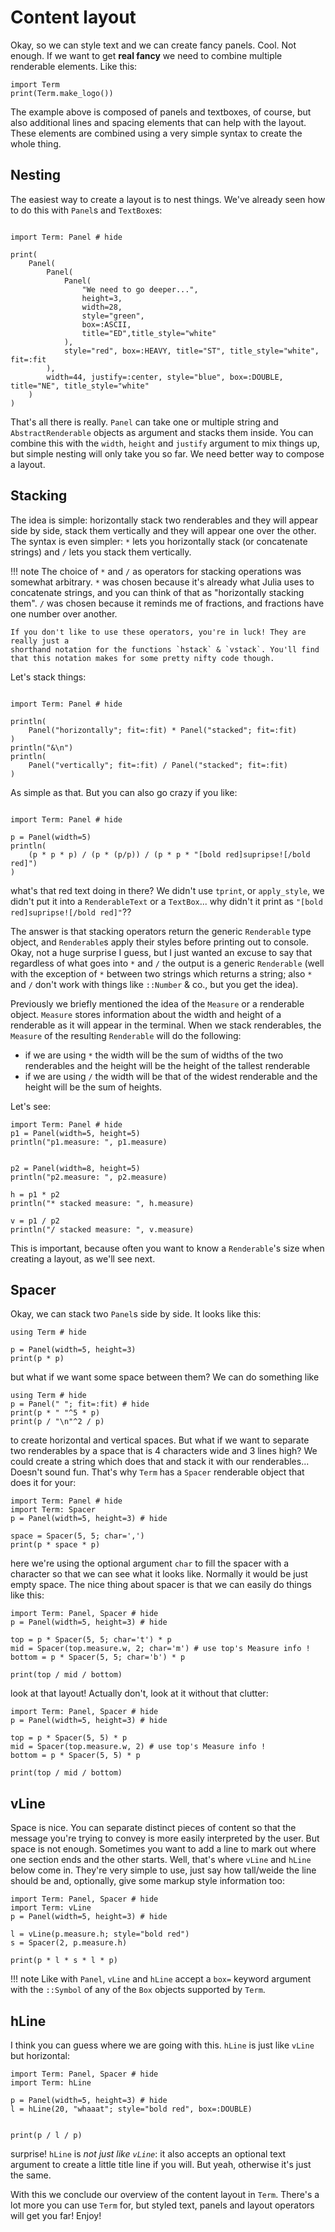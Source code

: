 # Content layout
Okay, so we can style text and we can create fancy panels. Cool. Not enough. If we want to get **real fancy** we need to combine multiple renderable elements. Like this:

```@example
import Term
print(Term.make_logo())
```

The example above is composed of panels and textboxes, of course, but also additional lines and spacing elements that can help with the layout. These elements are combined using a very simple syntax to create the whole thing.

## Nesting
The easiest way to create a layout is to nest things. We've already seen how to do this with `Panel`s and `TextBox`es:
```@example

import Term: Panel # hide

print(
    Panel(
        Panel(
            Panel(
                "We need to go deeper...",
                height=3,
                width=28,
                style="green",
                box=:ASCII,
                title="ED",title_style="white"
            ),
            style="red", box=:HEAVY, title="ST", title_style="white", fit=:fit
        ),
        width=44, justify=:center, style="blue", box=:DOUBLE, title="NE", title_style="white"
    )
)
```

That's all there is really. `Panel` can take one or multiple string and `AbstractRenderable` objects as argument and stacks them inside. You can combine this with the `width`, `height` and `justify` argument to mix things up, but simple nesting will only take you so far. We need better way to compose a layout.

## Stacking
The idea is simple: horizontally stack two renderables and they will appear side by side, stack them vertically and they will appear one over the other. The syntax is even simpler: `*` lets you horizontally stack (or concatenate strings) and `/` lets you stack them vertically.

!!! note
    The choice of `*` and `/` as operators for stacking operations was somewhat arbitrary.
    `*` was chosen because it's already what Julia uses to concatenate strings, and you can think of that as "horizontally stacking them". `/` was chosen because it reminds me of fractions, and fractions have one number over another. 

    If you don't like to use these operators, you're in luck! They are really just a 
    shorthand notation for the functions `hstack` & `vstack`. You'll find that this notation makes for some pretty nifty code though.

Let's stack things:

```@example

import Term: Panel # hide

println(
    Panel("horizontally"; fit=:fit) * Panel("stacked"; fit=:fit)
)
println("&\n")
println(
    Panel("vertically"; fit=:fit) / Panel("stacked"; fit=:fit)
)

```

As simple as that. But you can also go crazy if you like:

```@example

import Term: Panel # hide

p = Panel(width=5)
println(
    (p * p * p) / (p * (p/p)) / (p * p * "[bold red]supripse![/bold red]")
)
```


what's that red text doing in there? We didn't use `tprint`, or `apply_style`, we didn't put it into a `RenderableText` or a `TextBox`... why didn't it print as `"[bold red]supripse![/bold red]"`??

The answer is that stacking operators return the generic `Renderable` type object, and `Renderable`s apply their styles before printing out to console. Okay, not a huge surprise I guess, but I just wanted an excuse to say that regardless of what goes into `*` and `/` the output is a generic `Renderable` (well with the exception of `*` between two strings which returns a string; also `*` and `/` don't work with things like `::Number` & co., but you get the idea).

Previously we briefly mentioned the idea of the `Measure` or a renderable object. `Measure` stores information about the width and height of a renderable as it will appear in the terminal. When we stack renderables, the `Measure` of the resulting `Renderable` will do the following:
- if we are using `*` the width will be the sum of widths of the two renderables and the height will be the height  of the tallest renderable
-  if we are using `/` the width will be that of the widest renderable and the height will be the sum of heights. 

Let's see:
```@example
import Term: Panel # hide
p1 = Panel(width=5, height=5)
println("p1.measure: ", p1.measure)


p2 = Panel(width=8, height=5)
println("p2.measure: ", p2.measure)

h = p1 * p2
println("* stacked measure: ", h.measure)

v = p1 / p2
println("/ stacked measure: ", v.measure)
```

This is important, because often you want to know a `Renderable`'s size when creating a layout, as we'll see next.


## Spacer
Okay, we can stack two `Panel`s side by side. It looks like this:

```@example
using Term # hide

p = Panel(width=5, height=3)
print(p * p)
```

but what if we want some space between them? We can do something like
```@example
using Term # hide
p = Panel(" "; fit=:fit) # hide
print(p * " "^5 * p)
print(p / "\n"^2 / p)
```
to create horizontal and vertical spaces. But what if we want to separate two renderables by a space that is 4 characters wide and 3 lines high? We could create a string which does that and stack it with our renderables...
Doesn't sound fun. That's why `Term` has a `Spacer` renderable object that does it for your:
```@example
import Term: Panel # hide
import Term: Spacer
p = Panel(width=5, height=3) # hide

space = Spacer(5, 5; char=',')
print(p * space * p)
```

here we're using the optional argument `char` to fill the spacer with a character so that we can see what it looks like. Normally it would be just empty space. The nice thing about spacer is that we can easily do things like this:
```@example
import Term: Panel, Spacer # hide
p = Panel(width=5, height=3) # hide

top = p * Spacer(5, 5; char='t') * p
mid = Spacer(top.measure.w, 2; char='m') # use top's Measure info !
bottom = p * Spacer(5, 5; char='b') * p

print(top / mid / bottom)
```

look at that layout! Actually don't, look at it without that clutter:
```@example
import Term: Panel, Spacer # hide
p = Panel(width=5, height=3) # hide

top = p * Spacer(5, 5) * p
mid = Spacer(top.measure.w, 2) # use top's Measure info !
bottom = p * Spacer(5, 5) * p

print(top / mid / bottom)
```

## vLine
Space is nice. You can separate distinct pieces of content so that the message you're trying to convey is more easily interpreted by the user. But space is not enough. Sometimes you want to add a line to mark out where one section ends and the other starts.
Well, that's where `vLine` and `hLine` below come in. They're very simple to use, just say how tall/weide the line should be and, optionally, give some markup style information too:

```@example
import Term: Panel, Spacer # hide
import Term: vLine
p = Panel(width=5, height=3) # hide

l = vLine(p.measure.h; style="bold red")
s = Spacer(2, p.measure.h)

print(p * l * s * l * p)
```

!!! note
    Like with `Panel`, `vLine` and `hLine` accept a `box=` keyword argument with the `::Symbol` of any of the `Box` objects supported by `Term`.


## hLine
I think you can guess where we are going with this. `hLine` is just like `vLine` but horizontal:
```@example
import Term: Panel, Spacer # hide
import Term: hLine

p = Panel(width=5, height=3) # hide
l = hLine(20, "whaaat"; style="bold red", box=:DOUBLE)


print(p / l / p)
```

surprise! `hLine` is *not just like `vLine`*: it also accepts an optional text argument to create a little title line if you will. But yeah, otherwise it's just the same. 

With this we conclude our overview of the content layout in `Term`. There's a lot more you can use `Term` for, but styled text, panels and layout operators will get you far! Enjoy!